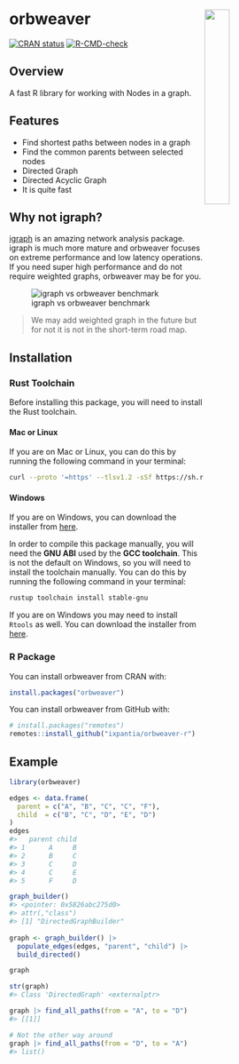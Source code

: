 
<!-- README.md is generated from README.Rmd. Please edit that file -->

# orbweaver <a><img src="https://storage.googleapis.com/ix-paquetes-internos/logo-orbweaver.png" align="right" width="30%"></a>

<!-- badges: start -->

[![CRAN
status](https://www.r-pkg.org/badges/version/orbweaver)](https://cran.r-project.org/package=orbweaver)
[![R-CMD-check](https://github.com/ixpantia/orbweaver/actions/workflows/check-full.yaml/badge.svg)](https://github.com/ixpantia/orbweaver/actions/workflows/check-full.yaml)
<!-- badges: end -->

## Overview

A fast R library for working with Nodes in a graph.

## Features

- Find shortest paths between nodes in a graph
- Find the common parents between selected nodes
- Directed Graph
- Directed Acyclic Graph
- It is quite fast

## Why not igraph?

[igraph](https://igraph.org/) is an amazing network analysis package.
igraph is much more mature and orbweaver focuses on extreme performance
and low latency operations. If you need super high performance and do
not require weighted graphs, orbweaver may be for you.

<figure>
<img src="man/figures/benchmark.png"
alt="igraph vs orbweaver benchmark" />
<figcaption aria-hidden="true">igraph vs orbweaver
benchmark</figcaption>
</figure>

> We may add weighted graph in the future but for not it is not in the
> short-term road map.

## Installation

### Rust Toolchain

Before installing this package, you will need to install the Rust
toolchain.

#### Mac or Linux

If you are on Mac or Linux, you can do this by running the following
command in your terminal:

``` bash
curl --proto '=https' --tlsv1.2 -sSf https://sh.rustup.rs | sh
```

#### Windows

If you are on Windows, you can download the installer from
[here](https://www.rust-lang.org/tools/install).

In order to compile this package manually, you will need the **GNU ABI**
used by the **GCC toolchain**. This is not the default on Windows, so
you will need to install the toolchain manually. You can do this by
running the following command in your terminal:

``` bash
rustup toolchain install stable-gnu
```

If you are on Windows you may need to install `Rtools` as well. You can
download the installer from
[here](https://cran.r-project.org/bin/windows/Rtools/).

### R Package

You can install orbweaver from CRAN with:

``` r
install.packages("orbweaver")
```

You can install orbweaver from GitHub with:

``` r
# install.packages("remotes")
remotes::install_github("ixpantia/orbweaver-r")
```

## Example

``` r
library(orbweaver)

edges <- data.frame(
  parent = c("A", "B", "C", "C", "F"),
  child  = c("B", "C", "D", "E", "D")
)
edges
#>   parent child
#> 1      A     B
#> 2      B     C
#> 3      C     D
#> 4      C     E
#> 5      F     D

graph_builder()
#> <pointer: 0x5826abc275d0>
#> attr(,"class")
#> [1] "DirectedGraphBuilder"
  
graph <- graph_builder() |>
  populate_edges(edges, "parent", "child") |>
  build_directed()

graph

str(graph)
#> Class 'DirectedGraph' <externalptr>

graph |> find_all_paths(from = "A", to = "D")
#> [[1]]

# Not the other way around
graph |> find_all_paths(from = "D", to = "A")
#> list()
```
